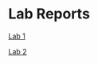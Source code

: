 # Lab Reports

[Lab 1](https://aym-ie.github.io/cse15l-lab-reports/lab1)

[Lab 2](https://aym-ie.github.io/cse15l-lab-reports/lab2)
